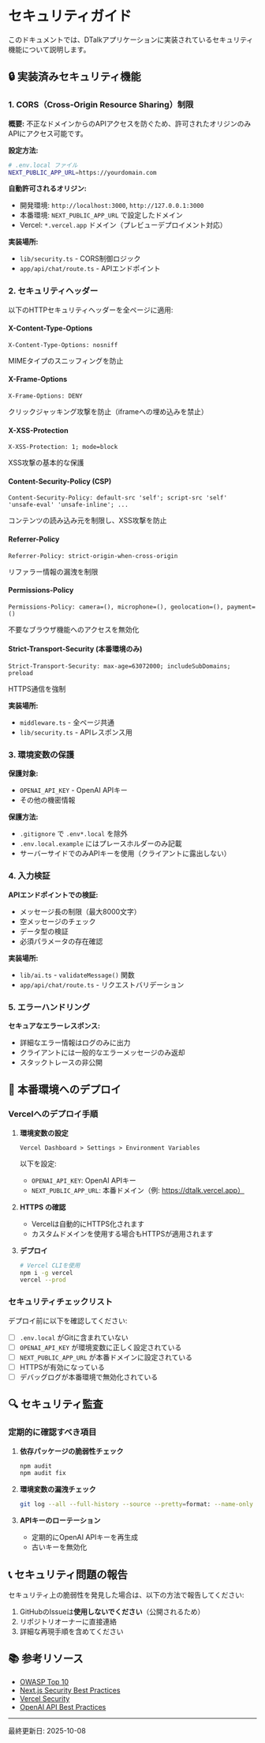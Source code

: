 # セキュリティガイド

このドキュメントでは、DTalkアプリケーションに実装されているセキュリティ機能について説明します。

## 🔒 実装済みセキュリティ機能

### 1. CORS（Cross-Origin Resource Sharing）制限

**概要:**
不正なドメインからのAPIアクセスを防ぐため、許可されたオリジンのみAPIにアクセス可能です。

**設定方法:**
```bash
# .env.local ファイル
NEXT_PUBLIC_APP_URL=https://yourdomain.com
```

**自動許可されるオリジン:**
- 開発環境: `http://localhost:3000`, `http://127.0.0.1:3000`
- 本番環境: `NEXT_PUBLIC_APP_URL` で設定したドメイン
- Vercel: `*.vercel.app` ドメイン（プレビューデプロイメント対応）

**実装場所:**
- `lib/security.ts` - CORS制御ロジック
- `app/api/chat/route.ts` - APIエンドポイント

### 2. セキュリティヘッダー

以下のHTTPセキュリティヘッダーを全ページに適用:

#### X-Content-Type-Options
```
X-Content-Type-Options: nosniff
```
MIMEタイプのスニッフィングを防止

#### X-Frame-Options
```
X-Frame-Options: DENY
```
クリックジャッキング攻撃を防止（iframeへの埋め込みを禁止）

#### X-XSS-Protection
```
X-XSS-Protection: 1; mode=block
```
XSS攻撃の基本的な保護

#### Content-Security-Policy (CSP)
```
Content-Security-Policy: default-src 'self'; script-src 'self' 'unsafe-eval' 'unsafe-inline'; ...
```
コンテンツの読み込み元を制限し、XSS攻撃を防止

#### Referrer-Policy
```
Referrer-Policy: strict-origin-when-cross-origin
```
リファラー情報の漏洩を制限

#### Permissions-Policy
```
Permissions-Policy: camera=(), microphone=(), geolocation=(), payment=()
```
不要なブラウザ機能へのアクセスを無効化

#### Strict-Transport-Security (本番環境のみ)
```
Strict-Transport-Security: max-age=63072000; includeSubDomains; preload
```
HTTPS通信を強制

**実装場所:**
- `middleware.ts` - 全ページ共通
- `lib/security.ts` - APIレスポンス用

### 3. 環境変数の保護

**保護対象:**
- `OPENAI_API_KEY` - OpenAI APIキー
- その他の機密情報

**保護方法:**
- `.gitignore` で `.env*.local` を除外
- `.env.local.example` にはプレースホルダーのみ記載
- サーバーサイドでのみAPIキーを使用（クライアントに露出しない）

### 4. 入力検証

**APIエンドポイントでの検証:**
- メッセージ長の制限（最大8000文字）
- 空メッセージのチェック
- データ型の検証
- 必須パラメータの存在確認

**実装場所:**
- `lib/ai.ts` - `validateMessage()` 関数
- `app/api/chat/route.ts` - リクエストバリデーション

### 5. エラーハンドリング

**セキュアなエラーレスポンス:**
- 詳細なエラー情報はログのみに出力
- クライアントには一般的なエラーメッセージのみ返却
- スタックトレースの非公開

## 🚀 本番環境へのデプロイ

### Vercelへのデプロイ手順

1. **環境変数の設定**
   ```
   Vercel Dashboard > Settings > Environment Variables
   ```
   以下を設定:
   - `OPENAI_API_KEY`: OpenAI APIキー
   - `NEXT_PUBLIC_APP_URL`: 本番ドメイン（例: https://dtalk.vercel.app）

2. **HTTPS の確認**
   - Vercelは自動的にHTTPS化されます
   - カスタムドメインを使用する場合もHTTPSが適用されます

3. **デプロイ**
   ```bash
   # Vercel CLIを使用
   npm i -g vercel
   vercel --prod
   ```

### セキュリティチェックリスト

デプロイ前に以下を確認してください:

- [ ] `.env.local` がGitに含まれていない
- [ ] `OPENAI_API_KEY` が環境変数に正しく設定されている
- [ ] `NEXT_PUBLIC_APP_URL` が本番ドメインに設定されている
- [ ] HTTPSが有効になっている
- [ ] デバッグログが本番環境で無効化されている

## 🔍 セキュリティ監査

### 定期的に確認すべき項目

1. **依存パッケージの脆弱性チェック**
   ```bash
   npm audit
   npm audit fix
   ```

2. **環境変数の漏洩チェック**
   ```bash
   git log --all --full-history --source --pretty=format: --name-only | grep -E '\.env'
   ```

3. **APIキーのローテーション**
   - 定期的にOpenAI APIキーを再生成
   - 古いキーを無効化

## 📞 セキュリティ問題の報告

セキュリティ上の脆弱性を発見した場合は、以下の方法で報告してください:

1. GitHubのIssueは**使用しないでください**（公開されるため）
2. リポジトリオーナーに直接連絡
3. 詳細な再現手順を含めてください

## 📚 参考リソース

- [OWASP Top 10](https://owasp.org/www-project-top-ten/)
- [Next.js Security Best Practices](https://nextjs.org/docs/app/building-your-application/configuring/security)
- [Vercel Security](https://vercel.com/docs/security/overview)
- [OpenAI API Best Practices](https://platform.openai.com/docs/guides/safety-best-practices)

---

最終更新日: 2025-10-08
